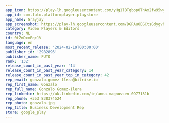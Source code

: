 ```yaml
---
app_icon: https://play-lh.googleusercontent.com/yHg1lBTgbop0TnAx2fw95wyWr3q4ZXT34s7XoRPQPtTKGoHwOzE_vPaLi7AClqurMR6Z
app_id: com.futo.platformplayer.playstore
app_name: Grayjay
app_screenshot: https://play-lh.googleusercontent.com/DGRAuOEGCtsGdygvbu0PSpk6q26CbF0_JZBbXaVaMzNKgfDYYr1p_iT67wHDvd09R8w
category: Video Players & Editors
country: NL
id: 0tZmDxxPqc1V
language: en
most_recent_release: '2024-02-19T00:00:00'
publisher_id: '2982896'
publisher_name: FUTO
rank: '132'
release_count_in_past_year: '14'
release_count_in_past_year_category: 14
release_count_in_past_year_top_in_category: 42
rep_email: gonzalo.gomez-llera@bitrise.io
rep_first_name: Gonzalo
rep_full_name: Gonzalo Gomez-Ilera
rep_linkedin: https://uk.linkedin.com/in/anna-magnussen-0977131b
rep_phone: +353 838374524
rep_photo: gonzalo.jpg
rep_title: Business Development Rep
store: google_play
---
```

